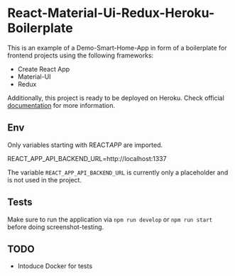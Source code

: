 # React-Material-Ui-Redux-Heroku-Boilerplate

This is an example of a Demo-Smart-Home-App in form of a boilerplate for frontend projects using the following frameworks:

- Create React App
- Material-UI
- Redux

Additionally, this project is ready to be deployed on Heroku. Check official [documentation](https://devcenter.heroku.com/articles/github-integration) for more information.

## Env

Only variables starting with REACT*APP* are imported.

REACT_APP_API_BACKEND_URL=http://localhost:1337

The variable `REACT_APP_API_BACKEND_URL` is currently only a placeholder and is not used in the project.

## Tests

Make sure to run the application via `npm run develop` or `npm run start` before doing screenshot-testing.

## TODO

- Intoduce Docker for tests
